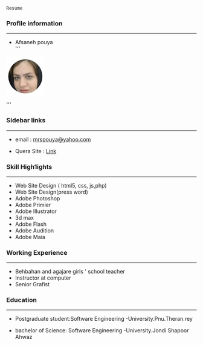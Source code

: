 ```
Resume

```
### Profile information
---
+    Afsaneh pouya     
'''

![Logo](https://github.com/mrspouya/mrspouya.github.io/raw/master/pic.png.png)

'''
 
 
### Sidebar links
---
+   email :   mrspouya@yahoo.com 

+   Quera Site : [Link]( https://quera.ir/qcv)
 
 
### Skill High1ights
---
+    Web Site Design ( html5, css, js,php)
+    Web Site Design(press word)
+    Adobe Photoshop
+    Adobe Primier
+    Adobe Illustrator
+    3d max
+    Adobe Flash
+    Adobe Audition
+    Adobe Maia


### Working Experience
---

+    Behbahan and agajare girls ' school teacher
+    Instructor at computer
+    Senior Grafist


### Education
---

+    Postgraduate student:Software Engineering
     -University.Pnu.Theran.rey 

+    bachelor of Science: Software Engineering
     -University.Jondi Shapoor Ahwaz
